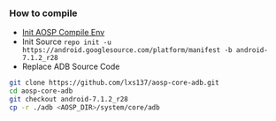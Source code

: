 ### How to compile 
* [Init AOSP Compile Env](https://source.android.com/setup)
* Init Source `repo init -u https://android.googlesource.com/platform/manifest -b android-7.1.2_r28`
* Replace ADB Source Code
```bash
git clone https://github.com/lxs137/aosp-core-adb.git 
cd aosp-core-adb 
git checkout android-7.1.2_r28
cp -r ./adb <AOSP_DIR>/system/core/adb
```
